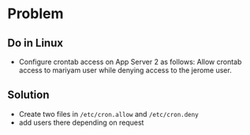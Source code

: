 # Problem 

## Do in Linux

- Configure crontab access on App Server 2 as follows: Allow crontab access to mariyam user while denying access to the jerome user.

## Solution

- Create two files in `/etc/cron.allow` and `/etc/cron.deny`
- add users there depending on request
